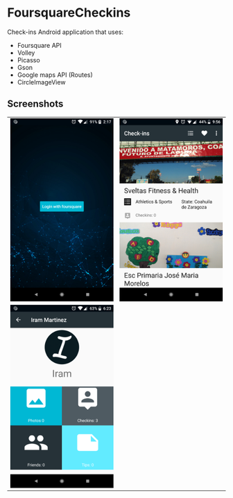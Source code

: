 # FoursquareCheckins
Check-ins Android application that uses:

- Foursquare API
- Volley
- Picasso
- Gson
- Google maps API (Routes)
- CircleImageView

## Screenshots

|   |   |
|---|---|
|![Screenshot00](https://github.com/IramML/Check-insFoursquare/blob/master/Images/Screenshot00.png) |![Screenshot01](https://github.com/IramML/Check-insFoursquare/blob/master/Images/Screenshot01.png)|
|![Screenshot02](https://github.com/IramML/Check-insFoursquare/blob/master/Images/Screenshot02.png)|   |
